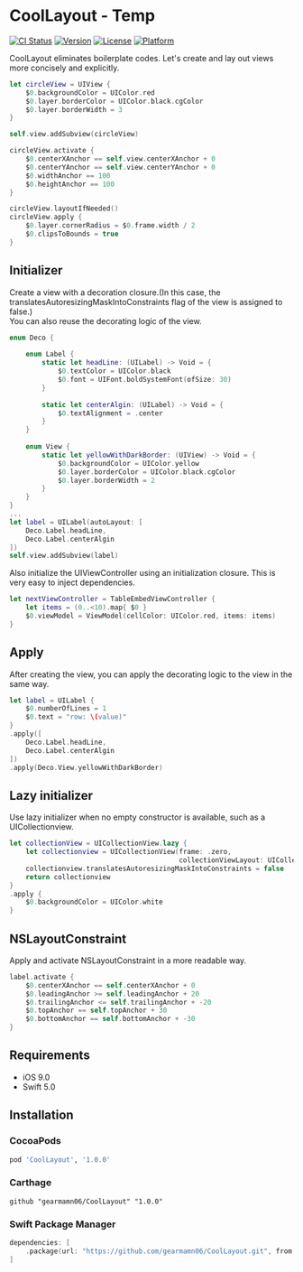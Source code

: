 # CoolLayout - Temp

[![CI Status](https://img.shields.io/travis/gearmamn06@gmail.com/CoolLayout.svg?style=flat)](https://travis-ci.org/gearmamn06@gmail.com/CoolLayout)
[![Version](https://img.shields.io/cocoapods/v/CoolLayout.svg?style=flat)](https://cocoapods.org/pods/CoolLayout)
[![License](https://img.shields.io/cocoapods/l/CoolLayout.svg?style=flat)](https://cocoapods.org/pods/CoolLayout)
[![Platform](https://img.shields.io/cocoapods/p/CoolLayout.svg?style=flat)](https://cocoapods.org/pods/CoolLayout)

CoolLayout eliminates boilerplate codes. Let's create and lay out views more concisely and explicitly. <br />

```swift
let circleView = UIView {
    $0.backgroundColor = UIColor.red
    $0.layer.borderColor = UIColor.black.cgColor
    $0.layer.borderWidth = 3
}

self.view.addSubview(circleView)

circleView.activate {
    $0.centerXAnchor == self.view.centerXAnchor + 0
    $0.centerYAnchor == self.view.centerYAnchor + 0
    $0.widthAnchor == 100
    $0.heightAnchor == 100
}

circleView.layoutIfNeeded()
circleView.apply {
    $0.layer.cornerRadius = $0.frame.width / 2
    $0.clipsToBounds = true
}
```

## Initializer
Create a view with a decoration closure.(In this case, the translatesAutoresizingMaskIntoConstraints flag of the view is assigned to false.)<br />
You can also reuse the decorating logic of the view.
```swift
enum Deco {
    
    enum Label {
        static let headLine: (UILabel) -> Void = {
            $0.textColor = UIColor.black
            $0.font = UIFont.boldSystemFont(ofSize: 30)
        }
        
        static let centerAlgin: (UILabel) -> Void = {
            $0.textAlignment = .center
        }
    }
    
    enum View {
        static let yellowWithDarkBorder: (UIView) -> Void = {
            $0.backgroundColor = UIColor.yellow
            $0.layer.borderColor = UIColor.black.cgColor
            $0.layer.borderWidth = 2
        }
    }
}
...
let label = UILabel(autoLayout: [
    Deco.Label.headLine,
    Deco.Label.centerAlgin
])
self.view.addSubview(label)

```
Also initialize the UIViewController using an initialization closure. This is very easy to inject dependencies.
```swift
let nextViewController = TableEmbedViewController {
    let items = (0..<10).map{ $0 }
    $0.viewModel = ViewModel(cellColor: UIColor.red, items: items)
}
```

## Apply
After creating the view, you can apply the decorating logic to the view in the same way.
```swift
let label = UILabel {
    $0.numberOfLines = 1
    $0.text = "row: \(value)"
}
.apply([
    Deco.Label.headLine,
    Deco.Label.centerAlgin
])
.apply(Deco.View.yellowWithDarkBorder)
```

## Lazy initializer
Use lazy initializer when no empty constructor is available, such as a UICollectionview.
```swift
let collectionView = UICollectionView.lazy {
    let collectionview = UICollectionView(frame: .zero,
                                          collectionViewLayout: UICollectionViewLayout())
    collectionview.translatesAutoresizingMaskIntoConstraints = false
    return collectionview
}
.apply {
    $0.backgroundColor = UIColor.white
}
```

## NSLayoutConstraint
Apply and activate NSLayoutConstraint in a more readable way.
```swift
label.activate {
    $0.centerXAnchor == self.centerXAnchor + 0
    $0.leadingAnchor >= self.leadingAnchor + 20
    $0.trailingAnchor <= self.trailingAnchor + -20
    $0.topAnchor == self.topAnchor + 30
    $0.bottomAnchor == self.bottomAnchor + -30
}
```

## Requirements
- iOS 9.0
- Swift 5.0

## Installation

### CocoaPods

```ruby
pod 'CoolLayout', '1.0.0'
```

### Carthage
```ogdl
github "gearmamn06/CoolLayout" "1.0.0"
```

### Swift Package Manager
```swift
dependencies: [
    .package(url: "https://github.com/gearmamn06/CoolLayout.git", from: "1.0.0")
]
```
